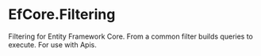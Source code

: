 # EfCore.Filtering
Filtering for Entity Framework Core. From a common filter builds queries to execute. For use with Apis.
